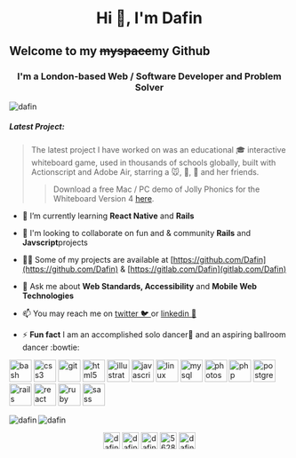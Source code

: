 <h1 align="center">Hi 👋, I'm Dafin</h1>
<h2>Welcome to my <del>myspace</del>my Github</h2>
<h3 align="center">I'm a London-based Web / Software Developer and Problem Solver</h3>

<p align="left"> <img src="https://komarev.com/ghpvc/?username=dafin" alt="dafin" /> </p>

##### Latest Project:

> The latest project I have worked on was an educational 🎓 interactive whiteboard game, used in thousands of schools globally, built with Actionscript and Adobe Air, starring a 🐭, 🐝, 🐍 and her friends. 
>
>> Download a free Mac / PC demo of Jolly Phonics for the Whiteboard Version 4 [here](https://www.jollylearning.co.uk/shop/uk-shop/phonics-resources/jolly-phonics-for-the-whiteboard/).


- 🌱 I’m currently learning **React Native** and **Rails**

- 👥 I'm looking to collaborate on fun and & community **Rails** and **Javscript**projects

- 👨‍💻 Some of my projects are available at [https://github.com/Dafin](https://github.com/Dafin) & [https://gitlab.com/Dafin](gitlab.com/Dafin)

- 💬 Ask me about **Web Standards,  Accessibility** and **Mobile Web Technologies**

- 📫 You may reach me on [twitter 🐦 ](twitter.com/Dafin) or [linkedin 💼](http://linkedin.com/in/dafin/)

- ⚡ **Fun fact** I am an accomplished solo dancer🚶 and an aspiring ballroom dancer :bowtie: 

<p align="left"><img src="https://www.vectorlogo.zone/logos/gnu_bash/gnu_bash-icon.svg" alt="bash" width="40" height="40"/> <img src="https://devicons.github.io/devicon/devicon.git/icons/css3/css3-original-wordmark.svg" alt="css3" width="40" height="40"/> <img src="https://www.vectorlogo.zone/logos/git-scm/git-scm-icon.svg" alt="git" width="40" height="40"/> <img src="https://devicons.github.io/devicon/devicon.git/icons/html5/html5-original-wordmark.svg" alt="html5" width="40" height="40"/> <img src="https://www.vectorlogo.zone/logos/adobe_illustrator/adobe_illustrator-icon.svg" alt="illustrator" width="40" height="40"/> <img src="https://devicons.github.io/devicon/devicon.git/icons/javascript/javascript-original.svg" alt="javascript" width="40" height="40"/> <img src="https://devicons.github.io/devicon/devicon.git/icons/linux/linux-original.svg" alt="linux" width="40" height="40"/> <img src="https://devicons.github.io/devicon/devicon.git/icons/mysql/mysql-original-wordmark.svg" alt="mysql" width="40" height="40"/> <img src="https://devicons.github.io/devicon/devicon.git/icons/photoshop/photoshop-plain.svg" alt="photoshop" width="40" height="40"/> <img src="https://devicons.github.io/devicon/devicon.git/icons/php/php-original.svg" alt="php" width="40" height="40"/> <img src="https://devicons.github.io/devicon/devicon.git/icons/postgresql/postgresql-original-wordmark.svg" alt="postgresql" width="40" height="40"/> <img src="https://devicons.github.io/devicon/devicon.git/icons/rails/rails-original-wordmark.svg" alt="rails" width="40" height="40"/> <img src="https://devicons.github.io/devicon/devicon.git/icons/react/react-original-wordmark.svg" alt="react" width="40" height="40"/> <img src="https://devicons.github.io/devicon/devicon.git/icons/ruby/ruby-original-wordmark.svg" alt="ruby" width="40" height="40"/> <img src="https://devicons.github.io/devicon/devicon.git/icons/sass/sass-original.svg" alt="sass" width="40" height="40"/></p><img align="left" src="https://github-readme-stats.vercel.app/api/top-langs/?username=dafin&layout=compact&hide=html" alt="dafin" />

<img align="center" src="https://github-readme-stats.vercel.app/api?username=dafin&show_icons=true" alt="dafin" />

<p align="center"> 
<a href="https://dev.to/dafin_" target="blank"><img align="center" src="https://cdn.jsdelivr.net/npm/simple-icons@3.0.1/icons/dev-dot-to.svg" alt="dafin_" height="30" width="30" /></a>
<a href="https://twitter.com/dafin" target="blank"><img align="center" src="https://cdn.jsdelivr.net/npm/simple-icons@3.0.1/icons/twitter.svg" alt="dafin" height="30" width="30" /></a>
<a href="https://linkedin.com/in/dafin" target="blank"><img align="center" src="https://cdn.jsdelivr.net/npm/simple-icons@3.0.1/icons/linkedin.svg" alt="dafin" height="30" width="30" /></a>
<a href="https://stackoverflow.com/users/5628405" target="blank"><img align="center" src="https://cdn.jsdelivr.net/npm/simple-icons@3.0.1/icons/stackoverflow.svg" alt="5628405" height="30" width="30" /></a>
<a href="https://www.youtube.com/c/dafindances" target="blank"><img align="center" src="https://cdn.jsdelivr.net/npm/simple-icons@3.0.1/icons/youtube.svg" alt="dafindances" height="30" width="30" /></a>
</p>